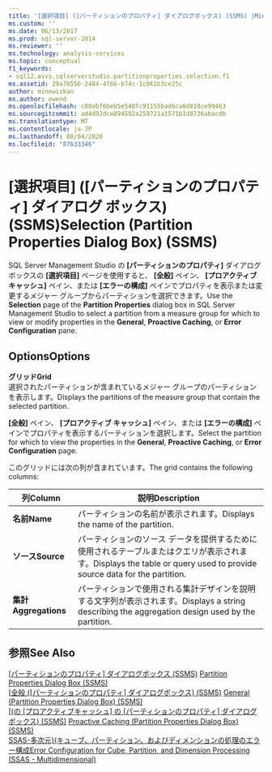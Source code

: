 ```yaml
---
title: '[選択項目] ([パーティションのプロパティ] ダイアログボックス) (SSMS) |Microsoft Docs'
ms.custom: ''
ms.date: 06/13/2017
ms.prod: sql-server-2014
ms.reviewer: ''
ms.technology: analysis-services
ms.topic: conceptual
f1_keywords:
- sql12.asvs.sqlserverstudio.partitionproperties.selection.f1
ms.assetid: 29a7b556-2484-4f66-b74c-1c061b3ce25c
author: minewiskan
ms.author: owend
ms.openlocfilehash: c88ebf6beb5e548fc91155bad6ca6d818ce99463
ms.sourcegitcommit: ad4d92dce894592a259721a1571b1d8736abacdb
ms.translationtype: MT
ms.contentlocale: ja-JP
ms.lasthandoff: 08/04/2020
ms.locfileid: "87633346"
---
```

# <a name="selection-partition-properties-dialog-box-ssms"></a><span data-ttu-id="11bdb-102">[選択項目] ([パーティションのプロパティ] ダイアログ ボックス) (SSMS)</span><span class="sxs-lookup"><span data-stu-id="11bdb-102">Selection (Partition Properties Dialog Box) (SSMS)</span></span>
  <span data-ttu-id="11bdb-103">SQL Server Management Studio の **[パーティションのプロパティ]** ダイアログ ボックスの **[選択項目]** ページを使用すると、 **[全般]** ペイン、 **[プロアクティブ キャッシュ]** ペイン、または **[エラーの構成]** ペインでプロパティを表示または変更するメジャー グループからパーティションを選択できます。</span><span class="sxs-lookup"><span data-stu-id="11bdb-103">Use the **Selection** page of the **Partition Properties** dialog box in SQL Server Management Studio to select a partition from a measure group for which to view or modify properties in the **General**, **Proactive Caching**, or **Error Configuration** pane.</span></span>  
  
## <a name="options"></a><span data-ttu-id="11bdb-104">Options</span><span class="sxs-lookup"><span data-stu-id="11bdb-104">Options</span></span>  
 <span data-ttu-id="11bdb-105">**グリッド**</span><span class="sxs-lookup"><span data-stu-id="11bdb-105">**Grid**</span></span>  
 <span data-ttu-id="11bdb-106">選択されたパーティションが含まれているメジャー グループのパーティションを表示します。</span><span class="sxs-lookup"><span data-stu-id="11bdb-106">Displays the partitions of the measure group that contain the selected partition.</span></span>  
  
 <span data-ttu-id="11bdb-107">**[全般]** ペイン、 **[プロアクティブ キャッシュ]** ペイン、または **[エラーの構成]** ペインでプロパティを表示するパーティションを選択します。</span><span class="sxs-lookup"><span data-stu-id="11bdb-107">Select the partition for which to view the properties in the **General**, **Proactive Caching**, or **Error Configuration** page.</span></span>  
  
 <span data-ttu-id="11bdb-108">このグリッドには次の列が含まれています。</span><span class="sxs-lookup"><span data-stu-id="11bdb-108">The grid contains the following columns:</span></span>  
  
|<span data-ttu-id="11bdb-109">列</span><span class="sxs-lookup"><span data-stu-id="11bdb-109">Column</span></span>|<span data-ttu-id="11bdb-110">説明</span><span class="sxs-lookup"><span data-stu-id="11bdb-110">Description</span></span>|  
|------------|-----------------|  
|<span data-ttu-id="11bdb-111">**名前**</span><span class="sxs-lookup"><span data-stu-id="11bdb-111">**Name**</span></span>|<span data-ttu-id="11bdb-112">パーティションの名前が表示されます。</span><span class="sxs-lookup"><span data-stu-id="11bdb-112">Displays the name of the partition.</span></span>|  
|<span data-ttu-id="11bdb-113">**ソース**</span><span class="sxs-lookup"><span data-stu-id="11bdb-113">**Source**</span></span>|<span data-ttu-id="11bdb-114">パーティションのソース データを提供するために使用されるテーブルまたはクエリが表示されます。</span><span class="sxs-lookup"><span data-stu-id="11bdb-114">Displays the table or query used to provide source data for the partition.</span></span>|  
|<span data-ttu-id="11bdb-115">**集計**</span><span class="sxs-lookup"><span data-stu-id="11bdb-115">**Aggregations**</span></span>|<span data-ttu-id="11bdb-116">パーティションで使用される集計デザインを説明する文字列が表示されます。</span><span class="sxs-lookup"><span data-stu-id="11bdb-116">Displays a string describing the aggregation design used by the partition.</span></span>|  
  
## <a name="see-also"></a><span data-ttu-id="11bdb-117">参照</span><span class="sxs-lookup"><span data-stu-id="11bdb-117">See Also</span></span>  
 <span data-ttu-id="11bdb-118">[[パーティションのプロパティ] ダイアログボックス &#40;SSMS&#41;](partition-properties-dialog-box-ssms.md) </span><span class="sxs-lookup"><span data-stu-id="11bdb-118">[Partition Properties Dialog Box &#40;SSMS&#41;](partition-properties-dialog-box-ssms.md) </span></span>  
 <span data-ttu-id="11bdb-119">[[全般 &#40;[パーティションのプロパティ] ダイアログボックス&#41; &#40;SSMS&#41;](general-partition-properties-dialog-box-ssms.md) </span><span class="sxs-lookup"><span data-stu-id="11bdb-119">[General &#40;Partition Properties Dialog Box&#41; &#40;SSMS&#41;](general-partition-properties-dialog-box-ssms.md) </span></span>  
 <span data-ttu-id="11bdb-120">[[&#40;の [プロアクティブキャッシュ] の [パーティションのプロパティ] ダイアログボックス&#41; &#40;SSMS&#41;](proactive-caching-partition-properties-dialog-box-ssms.md) </span><span class="sxs-lookup"><span data-stu-id="11bdb-120">[Proactive Caching &#40;Partition Properties Dialog Box&#41; &#40;SSMS&#41;](proactive-caching-partition-properties-dialog-box-ssms.md) </span></span>  
 [<span data-ttu-id="11bdb-121">SSAS-多次元&#41;&#40;キューブ、パーティション、およびディメンションの処理のエラー構成</span><span class="sxs-lookup"><span data-stu-id="11bdb-121">Error Configuration for Cube, Partition, and Dimension Processing &#40;SSAS - Multidimensional&#41;</span></span>](multidimensional-models/error-configuration-for-cube-partition-and-dimension-processing.md)  
  
  
